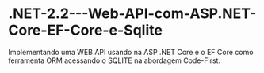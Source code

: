# .NET-2.2---Web-API-com-ASP.NET-Core-EF-Core-e-Sqlite
Implementando uma WEB API usando na ASP .NET Core  e o EF Core como ferramenta ORM acessando o SQLITE na abordagem Code-First.
